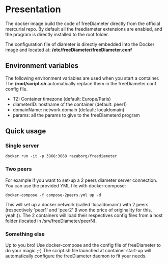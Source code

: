 # Presentation

The docker image build the code of freeDiameter directly from the official mercurial repo. By default all the freediameter extensions are enabled, and the program is directly installed to the root folder. 

The configuration file of diameter is directly embedded into the Docker image and located at: **/etc/freeDiameter/freeDiameter.conf**


## Environment variables

The following environment variables are used when you start a container. The **/root/script.sh** automatically replace them in the freeDiameter.conf config file.

 - TZ: Container timezone (default: Europe/Paris)
 - diameterID: hostname of the container (default: peer1)
 - domainName: network domain (default: localdomain)
 - params: all the params to give to the freeDiameterd program



## Quick usage

### Single server

    docker run -it -p 3868:3868 razaborg/freediameter

### Two peers

For example if you want to set-up a 2 peers diameter server connection. You can use the provided YML file with docker-compose:

    docker-compose -f compose-2peers.yml up -d

This will set up a docker network (called 'localdomain') with 2 peers (respectively 'peer1' and 'peer2' (I won the price of originality for this, yeah.)). 
The 2 containers will load their respectives config files from a host folder (located in /srv/freeDiameter/peerN).


### Something else

Up to you bro! 
Use docker-compose and the config file of freeDiameter to do your magic ;-)
The script.sh file launched at container start-up will automatically configure the freeDiameter daemon to fit your needs.
